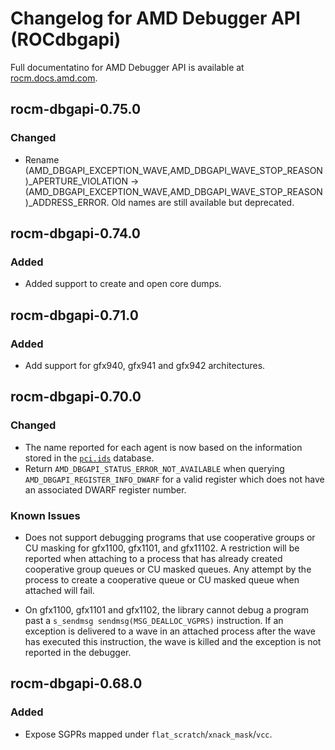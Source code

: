 # Changelog for AMD Debugger API (ROCdbgapi)

Full documentatino for AMD Debugger API is available at
[rocm.docs.amd.com](https://rocm.docs.amd.com/projects/ROCdbgapi/en/latest/index.html).

## rocm-dbgapi-0.75.0
### Changed
- Rename (AMD_DBGAPI_EXCEPTION_WAVE,AMD_DBGAPI_WAVE_STOP_REASON)_APERTURE_VIOLATION
  -> (AMD_DBGAPI_EXCEPTION_WAVE,AMD_DBGAPI_WAVE_STOP_REASON)_ADDRESS_ERROR.
  Old names are still available but deprecated.

## rocm-dbgapi-0.74.0
### Added
- Added support to create and open core dumps.

## rocm-dbgapi-0.71.0
### Added
- Add support for gfx940, gfx941 and gfx942 architectures.

## rocm-dbgapi-0.70.0
### Changed
- The name reported for each agent is now based on the information stored
  in the [`pci.ids`](https://pci-ids.ucw.cz/) database.
- Return `AMD_DBGAPI_STATUS_ERROR_NOT_AVAILABLE` when querying
  `AMD_DBGAPI_REGISTER_INFO_DWARF` for a valid register which does not have
  an associated DWARF register number.

### Known Issues
- Does not support debugging programs that use cooperative groups or CU masking
  for gfx1100, gfx1101, and gfx11102.  A restriction will be reported when
  attaching to a process that has already created cooperative group queues or
  CU masked queues.  Any attempt by the process to create a cooperative queue
  or CU masked queue when attached will fail.

- On gfx1100, gfx1101 and gfx1102, the library cannot debug a program past a
  `s_sendmsg sendmsg(MSG_DEALLOC_VGPRS)` instruction.  If an exception is
  delivered to a wave in an attached process after the wave has executed this
  instruction, the wave is killed and the exception is not reported in the
  debugger.

## rocm-dbgapi-0.68.0
### Added
- Expose SGPRs mapped under `flat_scratch`/`xnack_mask`/`vcc`.
